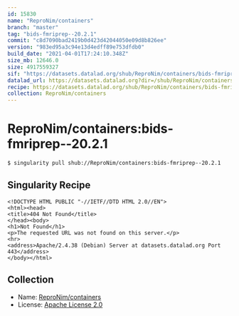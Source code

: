 ```yaml
---
id: 15830
name: "ReproNim/containers"
branch: "master"
tag: "bids-fmriprep--20.2.1"
commit: "c8d7090bad2419b0d423d42044050e09d8b826ee"
version: "983ed95a3c94e13d4edff89e753dfdb0"
build_date: "2021-04-01T17:24:10.348Z"
size_mb: 12646.0
size: 4917559327
sif: "https://datasets.datalad.org/shub/ReproNim/containers/bids-fmriprep--20.2.1/2021-04-01-c8d7090b-983ed95a/983ed95a3c94e13d4edff89e753dfdb0.sif"
datalad_url: https://datasets.datalad.org?dir=/shub/ReproNim/containers/bids-fmriprep--20.2.1/2021-04-01-c8d7090b-983ed95a/
recipe: https://datasets.datalad.org/shub/ReproNim/containers/bids-fmriprep--20.2.1/2021-04-01-c8d7090b-983ed95a/Singularity
collection: ReproNim/containers
---
```


# ReproNim/containers:bids-fmriprep--20.2.1

```bash
$ singularity pull shub://ReproNim/containers:bids-fmriprep--20.2.1
```

## Singularity Recipe

```singularity
<!DOCTYPE HTML PUBLIC "-//IETF//DTD HTML 2.0//EN">
<html><head>
<title>404 Not Found</title>
</head><body>
<h1>Not Found</h1>
<p>The requested URL was not found on this server.</p>
<hr>
<address>Apache/2.4.38 (Debian) Server at datasets.datalad.org Port 443</address>
</body></html>
```

## Collection

 - Name: [ReproNim/containers](https://github.com/ReproNim/containers)
 - License: [Apache License 2.0](https://api.github.com/licenses/apache-2.0)

